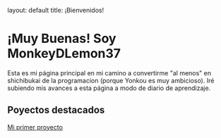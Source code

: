 layout: default
title: ¡Bienvenidos!

# ¡Muy Buenas! Soy MonkeyDLemon37

Esta es mi página principal en mi camino a convertirme "al menos" en shichibukai de la programacion (porque Yonkou es muy ambicioso).
Iré subiendo mis avances a esta página a modo de diario de aprendizaje.

## Poyectos destacados
[Mi primer proyecto](https://github.com/MonkeyDLemon37/primer-proyecto)

